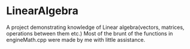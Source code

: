 # LinearAlgebra
A project demonstrating knowledge of Linear algebra(vectors, matrices, operations between them etc.) Most of the brunt of the functions in engineMath.cpp were made by me with little assistance.
